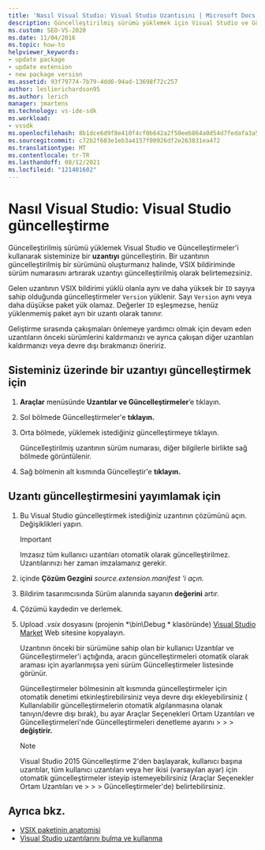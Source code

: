 ```yaml
---
title: 'Nasıl Visual Studio: Visual Studio Uzantısını | Microsoft Docs'
description: Güncelleştirilmiş sürümü yüklemek için Visual Studio ve Güncelleştirmeler'i kullanarak sisteminize bir uzantıyı güncelleştirme hakkında bilgi alın.
ms.custom: SEO-VS-2020
ms.date: 11/04/2016
ms.topic: how-to
helpviewer_keywords:
- update package
- update extension
- new package version
ms.assetid: 93f79774-7b79-4dd6-94ad-13698f72c257
author: leslierichardson95
ms.author: lerich
manager: jmartens
ms.technology: vs-ide-sdk
ms.workload:
- vssdk
ms.openlocfilehash: 8b1dce6d9f8e410f4cf0b642a2f50eeb864a0d54d7fedafa3a524e76615ebb83
ms.sourcegitcommit: c72b2f603e1eb3a4157f00926df2e263831ea472
ms.translationtype: MT
ms.contentlocale: tr-TR
ms.lasthandoff: 08/12/2021
ms.locfileid: "121401602"
---
```

# <a name="how-to-update-a-visual-studio-extension"></a>Nasıl Visual Studio: Visual Studio güncelleştirme
Güncelleştirilmiş sürümü yüklemek Visual Studio ve Güncelleştirmeler'i kullanarak sisteminize bir **uzantıyı** güncelleştirin. Bir uzantının güncelleştirilmiş bir sürümünü oluşturmanız halinde, VSIX bildiriminde sürüm numarasını artırarak uzantıyı güncelleştirilmiş olarak belirtemezsiniz.

 Gelen uzantının VSIX bildirimi yüklü olanla aynı ve daha yüksek bir `ID` sayıya sahip olduğunda güncelleştirmeler `Version` yüklenir. Sayı `Version` aynı veya daha düşükse paket yük olamaz. Değerler `ID` eşleşmezse, henüz yüklenmemiş paket ayrı bir uzantı olarak tanınır.

 Geliştirme sırasında çakışmaları önlemeye yardımcı olmak için devam eden uzantıların önceki sürümlerini kaldırmanızı ve ayrıca çakışan diğer uzantıları kaldırmanızı veya devre dışı bırakmanızı öneririz.

## <a name="to-update-an-extension-on-your-system"></a>Sisteminiz üzerinde bir uzantıyı güncelleştirmek için

1. **Araçlar** menüsünde **Uzantılar ve Güncelleştirmeler**’e tıklayın.

2. Sol bölmede Güncelleştirmeler'e **tıklayın.**

3. Orta bölmede, yüklemek istediğiniz güncelleştirmeye tıklayın.

     Güncelleştirilmiş uzantının sürüm numarası, diğer bilgilerle birlikte sağ bölmede görüntülenir.

4. Sağ bölmenin alt kısmında Güncelleştir'e **tıklayın.**

## <a name="to-publish-an-update-of-an-extension"></a>Uzantı güncelleştirmesini yayımlamak için

1. Bu Visual Studio güncelleştirmek istediğiniz uzantının çözümünü açın. Değişiklikleri yapın.

    > [!IMPORTANT]
    > Imzasız tüm kullanıcı uzantıları otomatik olarak güncelleştirilmez. Uzantılarınızı her zaman imzalamanız gerekir.

2. içinde **Çözüm Gezgini** *source.extension.manifest 'i açın.*

3. Bildirim tasarımcısında Sürüm alanında sayanın **değerini** artır.

4. Çözümü kaydedin ve derlemek.

5. Upload *.vsix* dosyasını (projenin *\bin\Debug \* klasöründe) [Visual Studio Market](https://marketplace.visualstudio.com/vs) Web sitesine kopyalayın.

     Uzantının önceki bir sürümüne sahip olan bir kullanıcı Uzantılar ve Güncelleştirmeler'i açtığında, aracın güncelleştirmeleri otomatik olarak araması için ayarlanmışsa yeni sürüm Güncelleştirmeler listesinde görünür.  

     Güncelleştirmeler bölmesinin alt kısmında güncelleştirmeler için  otomatik denetimi etkinleştirebilirsiniz veya devre dışı ekleyebilirsiniz ( Kullanılabilir güncelleştirmelerin otomatik algılanmasına olanak tanıyın/devre dışı bırak), bu ayar Araçlar  Seçenekleri Ortam Uzantıları ve Güncelleştirmeleri'nde Güncelleştirmeleri denetleme ayarını  >    >    >  **değiştirir.**

    > [!NOTE]
    > Visual Studio 2015 Güncelleştirme 2'den başlayarak, kullanıcı başına uzantılar, tüm kullanıcı uzantıları veya her ikisi (varsayılan ayar) için otomatik güncelleştirmeler isteyip istemeyebilirsiniz (Araçlar Seçenekler Ortam Uzantıları ve  >    >    >  Güncelleştirmeler'de) belirtebilirsiniz.

## <a name="see-also"></a>Ayrıca bkz.
- [VSIX paketinin anatomisi](../extensibility/anatomy-of-a-vsix-package.md)
- [Visual Studio uzantılarını bulma ve kullanma](../ide/finding-and-using-visual-studio-extensions.md)
